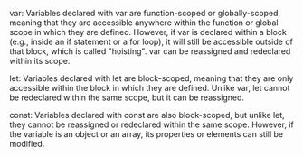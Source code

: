 var: Variables declared with var are function-scoped or globally-scoped, meaning that they are accessible anywhere within the function or global scope in which they are defined. However, if var is declared within a block (e.g., inside an if statement or a for loop), it will still be accessible outside of that block, which is called "hoisting". var can be reassigned and redeclared within its scope.

let: Variables declared with let are block-scoped, meaning that they are only accessible within the block in which they are defined. Unlike var, let cannot be redeclared within the same scope, but it can be reassigned.

const: Variables declared with const are also block-scoped, but unlike let, they cannot be reassigned or redeclared within the same scope. However, if the variable is an object or an array, its properties or elements can still be modified.